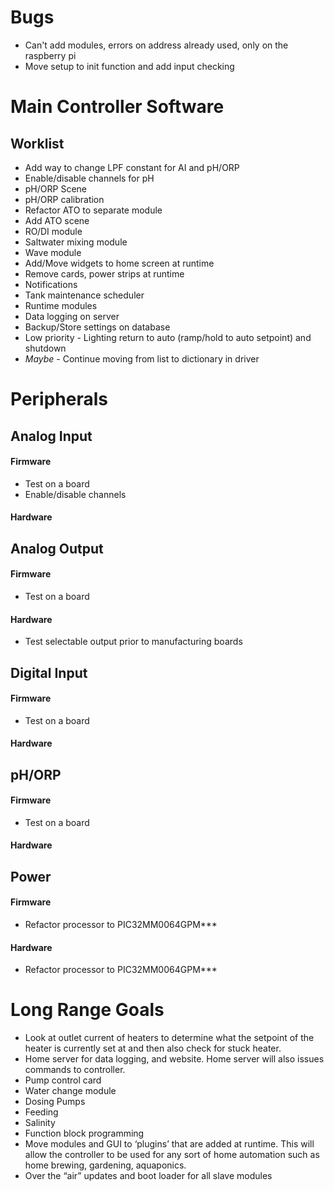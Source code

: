 Bugs
=====================
 * Can't add modules, errors on address already used, only on the raspberry pi 
 * Move setup to init function and add input checking

Main Controller Software
========================
## Worklist 
 * Add way to change LPF constant for AI and pH/ORP
 * Enable/disable channels for pH
 * pH/ORP Scene
 * pH/ORP calibration
 * Refactor ATO to separate module
 * Add ATO scene
 * RO/DI module
 * Saltwater mixing module
 * Wave module
 * Add/Move widgets to home screen at runtime
 * Remove cards, power strips at runtime
 * Notifications
 * Tank maintenance scheduler
 * Runtime modules
 * Data logging on server
 * Backup/Store settings on database
 * Low priority - Lighting return to auto (ramp/hold to auto setpoint) and shutdown
 * _Maybe_ - Continue moving from list to dictionary in driver

Peripherals
===========
## Analog Input 
#### Firmware
 * Test on a board
 * Enable/disable channels
#### Hardware

## Analog Output
#### Firmware
 * Test on a board
#### Hardware
 * Test selectable output prior to manufacturing boards

## Digital Input
#### Firmware
 * Test on a board
#### Hardware

## pH/ORP 
#### Firmware
 * Test on a board
#### Hardware

## Power
#### Firmware
 * Refactor processor to PIC32MM0064GPM***
#### Hardware
 * Refactor processor to PIC32MM0064GPM***

Long Range Goals
================
 * Look at outlet current of heaters to determine what the setpoint of the heater is currently set at and then also check for stuck heater. 
 * Home server for data logging, and website. Home server will also issues commands to controller.
 * Pump control card
 * Water change module
 * Dosing Pumps
 * Feeding
 * Salinity
 * Function block programming
 * Move modules and GUI to ‘plugins’ that are added at runtime. This will allow the controller to be used for any sort of home automation such as home brewing, gardening, aquaponics. 
 * Over the “air” updates and boot loader for all slave modules 
